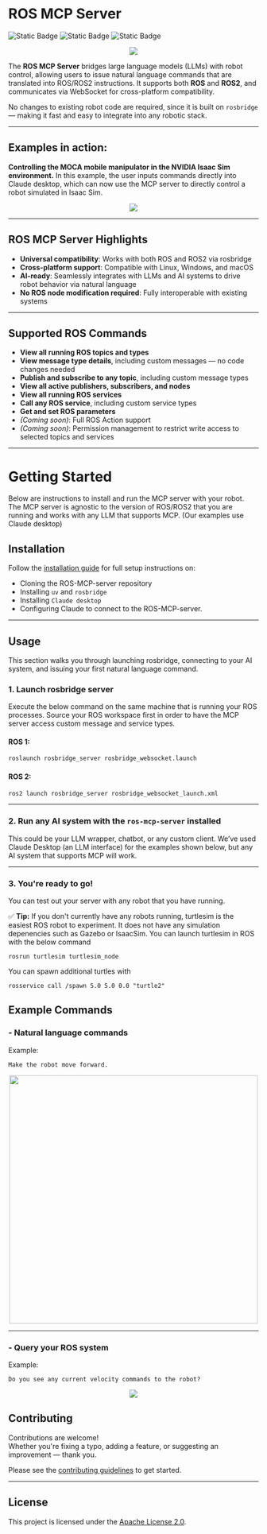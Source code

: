 # ROS MCP Server

![Static Badge](https://img.shields.io/badge/ROS-Available-green)
![Static Badge](https://img.shields.io/badge/ROS2-Available-green)
![Static Badge](https://img.shields.io/badge/License-Apache%202.0-blue)

<p align="center">
  <img src="https://github.com/lpigeon/ros-mcp-server/blob/main/img/framework.png"/>
</p>

The **ROS MCP Server** bridges large language models (LLMs) with robot control, allowing users to issue natural language commands that are translated into ROS/ROS2 instructions. It supports both **ROS** and **ROS2**, and communicates via WebSocket for cross-platform compatibility. 

No changes to existing robot code are required, since it is built on `rosbridge` — making it fast and easy to integrate into any robotic stack.

---
## Examples in action:
**Controlling the MOCA mobile manipulator in the NVIDIA Isaac Sim environment.** In this example, the user inputs commands directly into Claude desktop, which can now use the MCP server to directly control a robot simulated in Isaac Sim.

<p align="center">
  <img src="https://github.com/lpigeon/ros-mcp-server/blob/main/img/result.gif" />
</p>

---
## ROS MCP Server Highlights

- **Universal compatibility**: Works with both ROS and ROS2 via rosbridge
- **Cross-platform support**: Compatible with Linux, Windows, and macOS
- **AI-ready**: Seamlessly integrates with LLMs and AI systems to drive robot behavior via natural language
- **No ROS node modification required**: Fully interoperable with existing systems

---
## Supported ROS Commands

- **View all running ROS topics and types**
- **View message type details**, including custom messages — no code changes needed
- **Publish and subscribe to any topic**, including custom message types
- **View all active publishers, subscribers, and nodes**
- **View all running ROS services**
- **Call any ROS service**, including custom service types
- **Get and set ROS parameters**
- *(Coming soon)*: Full ROS Action support
- *(Coming soon)*: Permission management to restrict write access to selected topics and services

---

# Getting Started
Below are instructions to install and run the MCP server with your robot. The MCP server is agnostic to the version of ROS/ROS2 that you are running and works with any LLM that supports MCP. (Our examples use Claude desktop)


## Installation

Follow the [installation guide](docs/installation.md) for full setup instructions on:
- Cloning the ROS-MCP-server repository
- Installing `uv` and `rosbridge`
- Installing `Claude desktop`
- Configuring Claude to connect to the ROS-MCP-server.

---

## Usage
This section walks you through launching rosbridge, connecting to your AI system, and issuing your first natural language command.
### 1. Launch rosbridge server
Execute the below command on the same machine that is running your ROS processes. Source your ROS workspace first in order to have the MCP server access custom message and service types. 
#### ROS 1:
```bash
roslaunch rosbridge_server rosbridge_websocket.launch
```

#### ROS 2:
```bash
ros2 launch rosbridge_server rosbridge_websocket_launch.xml
```

---

### 2. Run any AI system with the `ros-mcp-server` installed

This could be your LLM wrapper, chatbot, or any custom client. We’ve used Claude Desktop (an LLM interface) for the examples shown below, but any AI system that supports MCP will work.

---


### 3. You're ready to go!
You can test out your server with any robot that you have running.

✅ **Tip:** If you don't currently have any robots running, turtlesim is the easiest ROS robot to experiment. It does not have any simulation depenencies such as Gazebo or IsaacSim. You can launch turtlesim in ROS with the below command
```
rosrun turtlesim turtlesim_node

```
You can spawn additional turtles with
```
rosservice call /spawn 5.0 5.0 0.0 "turtle2"
```

## Example Commands

### - Natural language commands

Example:
```plaintext
Make the robot move forward.
```

<p align="center">
  <img src="https://github.com/lpigeon/ros-mcp-server/blob/main/img/how_to_use_1.png" width="500"/>
</p>

---

### - Query your ROS system
Example:  
```plaintext
Do you see any current velocity commands to the robot?
```
<p align="center">
  <img src="https://github.com/lpigeon/ros-mcp-server/blob/main/img/how_to_use_3.png" />
</p>


<!-- ### rosbridge server logs:
If you watch the logs on rosbridge, you should see the MCP server connect every time you give it a command through the LLM.
<p align="center">
  <img src="https://github.com/lpigeon/ros-mcp-server/blob/main/img/how_to_use_2.png" />
</p>
--- -->


## Contributing

Contributions are welcome!  
Whether you're fixing a typo, adding a feature, or suggesting an improvement — thank you.  

Please see the [contributing guidelines](docs/contributing.md) to get started.

---

## License

This project is licensed under the [Apache License 2.0](LICENSE).
